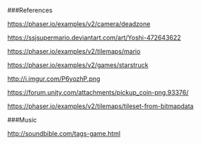 ###References

https://phaser.io/examples/v2/camera/deadzone

https://ssjsupermario.deviantart.com/art/Yoshi-472643622

https://phaser.io/examples/v2/tilemaps/mario

https://phaser.io/examples/v2/games/starstruck

http://i.imgur.com/P6yozhP.png

https://forum.unity.com/attachments/pickup_coin-png.93376/

https://phaser.io/examples/v2/tilemaps/tileset-from-bitmapdata


###Music

http://soundbible.com/tags-game.html

